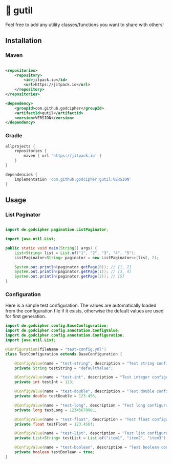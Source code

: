 # 🔧 gutil

Feel free to add any utility classes/functions you want to share with others!

## Installation

### Maven

```xml

<repositories>
    <repository>
        <id>jitpack.io</id>
        <url>https://jitpack.io</url>
    </repository>
</repositories>

<dependency>
    <groupId>com.github.godcipher</groupId>
    <artifactId>gutil</artifactId>
    <version>VERSION</version>
</dependency>
```

### Gradle

```groovy
allprojects {
    repositories {
        maven { url 'https://jitpack.io' }
    }
}

dependencies {
    implementation 'com.github.godcipher:gutil:VERSION'
}
```

## Usage

### List Paginator

```java

import de.godcipher.pagination.ListPaginator;

import java.util.List;

public static void main(String[] args) {
    List<String> list = List.of("1", "2", "3", "4", "5");
    ListPaginator<String> paginator = new ListPaginator<>(list, 2);

    System.out.println(paginator.getPage(0)); // [1, 2]
    System.out.println(paginator.getPage(1)); // [3, 4]
    System.out.println(paginator.getPage(2)); // [5]
}
```

### Configuration

Here is a simple test configuration. The values are automatically loaded from the configuration file if it exists,
otherwise the default values are used for first generation.

```java
import de.godcipher.config.BaseConfiguration;
import de.godcipher.config.annotation.ConfigValue;
import de.godcipher.config.annotation.Configuration;
import java.util.List;

@Configuration(fileName = "test-config.yml")
class TestConfiguration extends BaseConfiguration {

    @ConfigValue(name = "test-string", description = "Test string configuration")
    private String testString = "defaultValue";

    @ConfigValue(name = "test-int", description = "Test integer configuration")
    private int testInt = 123;

    @ConfigValue(name = "test-double", description = "Test double configuration")
    private double testDouble = 123.456;

    @ConfigValue(name = "test-long", description = "Test long configuration")
    private long testLong = 1234567890L;

    @ConfigValue(name = "test-float", description = "Test float configuration")
    private float testFloat = 123.456f;

    @ConfigValue(name = "test-list", description = "Test list configuration")
    private List<String> testList = List.of("item1", "item2", "item3");

    @ConfigValue(name = "test-boolean", description = "Test boolean configuration")
    private boolean testBoolean = true;
}
```
